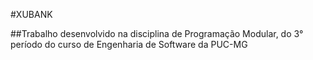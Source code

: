 #XUBANK

##Trabalho desenvolvido na disciplina de Programação Modular, do 3° período do curso de Engenharia de Software da PUC-MG
